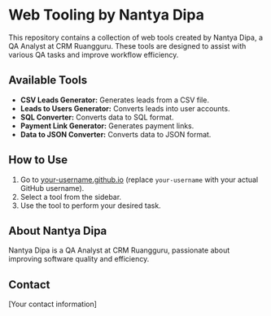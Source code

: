 # Web Tooling by Nantya Dipa

This repository contains a collection of web tools created by Nantya Dipa, a QA Analyst at CRM Ruangguru. These tools are designed to assist with various QA tasks and improve workflow efficiency.

## Available Tools

* **CSV Leads Generator:**  Generates leads from a CSV file.
* **Leads to Users Generator:** Converts leads into user accounts.
* **SQL Converter:**  Converts data to SQL format.
* **Payment Link Generator:**  Generates payment links.
* **Data to JSON Converter:**  Converts data to JSON format.

## How to Use

1.  Go to [your-username.github.io](your-username.github.io) (replace `your-username` with your actual GitHub username).
2.  Select a tool from the sidebar.
3.  Use the tool to perform your desired task.

## About Nantya Dipa

Nantya Dipa is a QA Analyst at CRM Ruangguru, passionate about improving software quality and efficiency.

## Contact

[Your contact information]